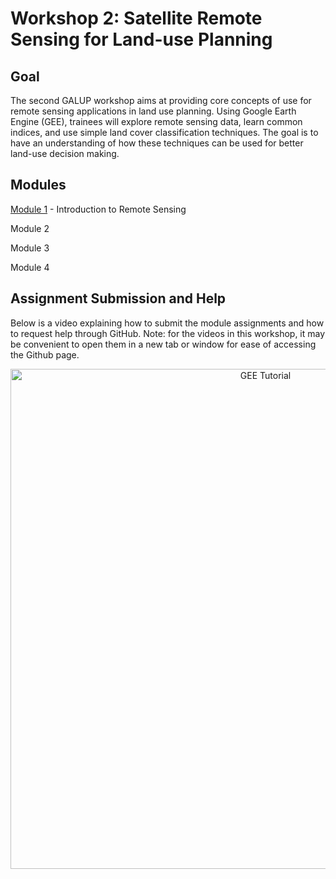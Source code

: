 # Workshop 2: Satellite Remote Sensing for Land-use Planning

## Goal

The second GALUP workshop aims at providing core concepts of use for remote sensing applications in land use planning. Using Google Earth Engine (GEE), trainees will explore remote sensing data, learn common indices, and use simple land cover classification techniques. The goal is to have an understanding of how these techniques can be used for better land-use decision making. 

## Modules

<a href="module1.md" title="Module 1">Module 1</a> - Introduction to Remote Sensing

Module 2 

Module 3

Module 4 


## Assignment Submission and Help

Below is a video explaining how to submit the module assignments and how to request help through GitHub. Note: for the videos in this workshop, it may be convenient to open them in a new tab or window for ease of accessing the Github page.

<p align="center">
  <a href="https://mediasite.video.ufl.edu/Mediasite/Play/9741afe237094a77aff3acbf6c2df8a91d" target="_blank">
    <img src="https://user-images.githubusercontent.com/84922404/139679866-11650dd6-855f-4420-82c1-fa0f4071ee37.png" alt= "GEE Tutorial" width="800">
  </a>
</p>

